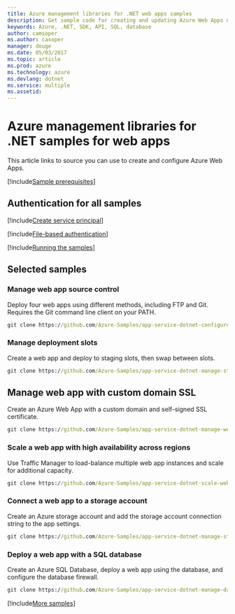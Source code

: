 ```yaml
---
title: Azure management libraries for .NET web apps samples
description: Get sample code for creating and updating Azure Web Apps using the Azure management libraries for .NET.
keywords: Azure, .NET, SDK, API, SQL, database
author: camsoper
ms.author: casoper
manager: douge
ms.date: 05/03/2017
ms.topic: article
ms.prod: azure
ms.technology: azure
ms.devlang: dotnet
ms.service: multiple
ms.assetid: 
---
```


# Azure management libraries for .NET samples for web apps

This article links to source you can use to create and configure Azure Web Apps.

[!include[Sample prerequisites](includes/sample-prereqs.md)]

## Authentication for all samples

[!include[Create service principal](includes/create-sp.md)]

[!include[File-based authentication](includes/file-based-auth.md)]

[!include[Running the samples](includes/running-samples.md)]
## Selected samples

### Manage web app source control

Deploy four web apps using different methods, including FTP and Git.  Requires the Git command line client on your PATH.

```cmd
git clone https://github.com/Azure-Samples/app-service-dotnet-configure-deployment-sources-for-web-apps.git
```

### Manage deployment slots

Create a web app and deploy to staging slots, then swap between slots.

```cmd
git clone https://github.com/Azure-Samples/app-service-dotnet-manage-staging-and-production-slots-for-web-apps.git
```

## Manage web app with custom domain SSL

Create an Azure Web App with a custom domain and self-signed SSL certificate.

```cmd
git clone https://github.com/Azure-Samples/app-service-dotnet-manage-web-apps-with-custom-domains.git
```

### Scale a web app with high availability across regions

Use Traffic Manager to load-balance multiple web app instances and scale for additional capacity.

```cmd
git clone https://github.com/Azure-Samples/app-service-dotnet-scale-web-apps.git
```

### Connect a web app to a storage account

Create an Azure storage account and add the storage account connection string to the app settings.

```cmd
git clone https://github.com/Azure-Samples/app-service-dotnet-manage-storage-connections-for-web-apps.git
```

### Deploy a web app with a SQL database

Create an Azure SQL Database, deploy a web app using the database, and configure the database firewall.

```cmd
git clone https://github.com/Azure-Samples/app-service-dotnet-manage-data-connections-for-web-apps.git
```


[!include[More samples](includes/more-samples.md)]